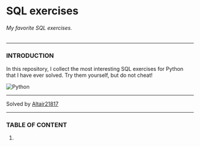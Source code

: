 # __SQL exercises__

###### My favorite SQL exercises.

___

### INTRODUCTION

In this repository, I collect the most interesting SQL exercises for Python that I have ever solved. Try them yourself, but do not cheat!

![Python](https://img.shields.io/badge/python-3670A0?style=for-the-badge&logo=python&logoColor=ffdd54)

___

Solved by [Altair21817]

[Altair21817]: <https://github.com/Altair21817>

___

### TABLE OF CONTENT

1. 
